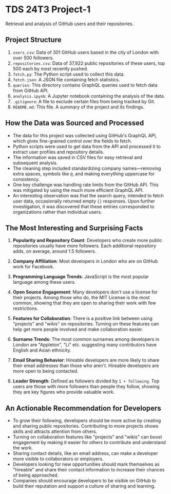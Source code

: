 # TDS 24T3 Project-1

Retrieval and analysis of GitHub users and their repositories.

## Project Structure

1. `users.csv`: Data of 301 GitHub users based in the city of London with over 500 followers.
2. `repositories.csv`: Data of 37,922 public repositories of these users, top 500 each by most recently pushed.
3. `fetch.py`: The Python script used to collect this data.
4. `fetch.json`: A JSON file containing fetch statistics.
5. `queries`: This directory contains GraphQL queries used to fetch data from GitHub API.
6. `analysis.ipynb`: A Jupyter notebook containing the analysis of the data.
7. `.gitignore`: A file to exclude certain files from being tracked by Git.
8. `README.md`: This file. A summary of the project and its findings.

## How the Data was Sourced and Processed

- The data for this project was collected using GitHub's GraphQL API, which gives fine-grained control over the fields to fetch.
- Python scripts were used to get data from the API and processed it to extract user profiles and repository details.
- The information was saved in CSV files for easy retrieval and subsequent analysis.
- The cleaning step included standardizing company names—removing extra spaces, symbols like `@`, and making everything uppercase for consistency.
- One key challenge was handling rate limits from the GitHub API. This was mitigated by using the much more efficient GraphQL API.
- An interesting observation was that the search query, intended to fetch user data, occasionally returned empty `{}` responses. Upon further investigation, it was discovered that these entries corresponded to organizations rather than individual users.

## The Most Interesting and Surprising Facts

1. **Popularity and Repository Count**: Developers who create more public repositories usually have more followers. Each additional repository adds, on average, around 1.5 followers.

2. **Company Affiliation**: Most developers in London who are on GitHub work for Facebook.

3. **Programming Language Trends**: JavaScript is the most popular language among these users.

4. **Open Source Engagement**: Many developers don't use a license for their projects. Among those who do, the MIT License is the most common, showing that they are open to sharing their work with few restrictions.

5. **Features for Collaboration**: There is a positive link between using "projects" and "wikis" on repositories. Turning on these features can help get more people involved and make collaboration easier.

6. **Surname Trends**: The most common surnames among developers in London are "Appleton", "Li" etc. suggesting many contributors have English and Asian ethnicity.

7. **Email Sharing Behavior**: Hireable developers are more likely to share their email addresses than those who aren't. Hireable developers are more open to being contacted.

8. **Leader Strength**: Defined as followers divided by `1 + following`. Top users are those with more followers than people they follow, showing they are key figures who provide valuable work.

## An Actionable Recommendation for Developers

- To grow their following, developers should be more active by creating and sharing public repositories. Contributing to more projects shows skills and attracts attention from others.
- Turning on collaboration features like "projects" and "wikis" can boost engagement by making it easier for others to contribute and understand the work.
- Sharing contact details, like an email address, can make a developer more visible to collaborators or employers.
- Developers looking for new opportunities should mark themselves as "hireable" and share their contact information to increase their chances of being approached.
- Companies should encourage developers to be visible on GitHub to build their reputation and support a culture of sharing and learning.
